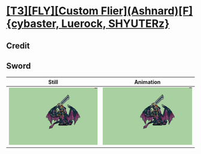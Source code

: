 # [\[T3\]\[FLY\]\[Custom Flier\]\(Ashnard\)\[F\]{cybaster, Luerock, SHYUTERz}](../)

## Credit


	
## Sword

| Still | Animation |
| :---: | :-------: |
| ![Sword still](./Sword_000.png) | ![Sword animation](./Sword.gif) |
